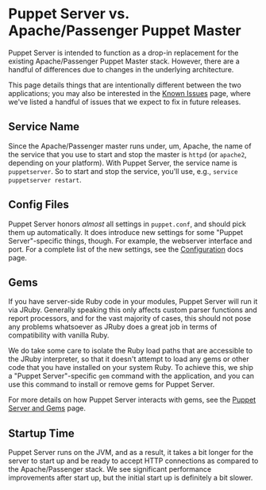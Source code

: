 Puppet Server vs. Apache/Passenger Puppet Master
========================

Puppet Server is intended to function as a drop-in replacement for the existing
Apache/Passenger Puppet Master stack.  However, there are a handful of differences
due to changes in the underlying architecture.

This page details things that are intentionally different between the two
applications; you may also be interested in the [Known Issues](./known_issues.markdown)
page, where we've listed a handful of issues that we expect to fix in future releases.


Service Name
-----

Since the Apache/Passenger master runs under, um, Apache, the name of the service
that you use to start and stop the master is `httpd` (or `apache2`, depending
on your platform).  With Puppet Server, the service name is `puppetserver`.  So
to start and stop the service, you'll use, e.g., `service puppetserver restart`.

Config Files
-----

Puppet Server honors *almost* all settings in `puppet.conf`, and should pick them
up automatically.  It does introduce new settings for some "Puppet Server"-specific
things, though.  For example, the webserver interface and port.  For a complete
list of the new settings, see the [Configuration](./configuration.markdown) docs
page.

Gems
-----

If you have server-side Ruby code in your modules, Puppet Server will run it via
JRuby.  Generally speaking this only affects custom parser functions and report
processors, and for the vast majority of cases, this should not pose any problems
whatsoever as JRuby does a great job in terms of compatibility with vanilla Ruby.

We do take some care to isolate the Ruby load paths that are accessible to the
JRuby interpreter, so that it doesn't attempt to load any gems or other code that
you have installed on your system Ruby. To achieve this, we ship a
"Puppet Server"-specific `gem` command with the application, and you can use this
command to install or remove gems for Puppet Server.

For more details on how Puppet Server interacts with gems, see the [Puppet Server and Gems](./gems.markdown)
page.

Startup Time
-----

Puppet Server runs on the JVM, and as a result, it takes a bit longer for the
server to start up and be ready to accept HTTP connections as compared to the
Apache/Passenger stack.  We see significant performance improvements after start up,
but the initial start up is definitely a bit slower.